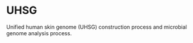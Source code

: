 # UHSG
Unified human skin genome (UHSG) construction process and microbial genome analysis process.
